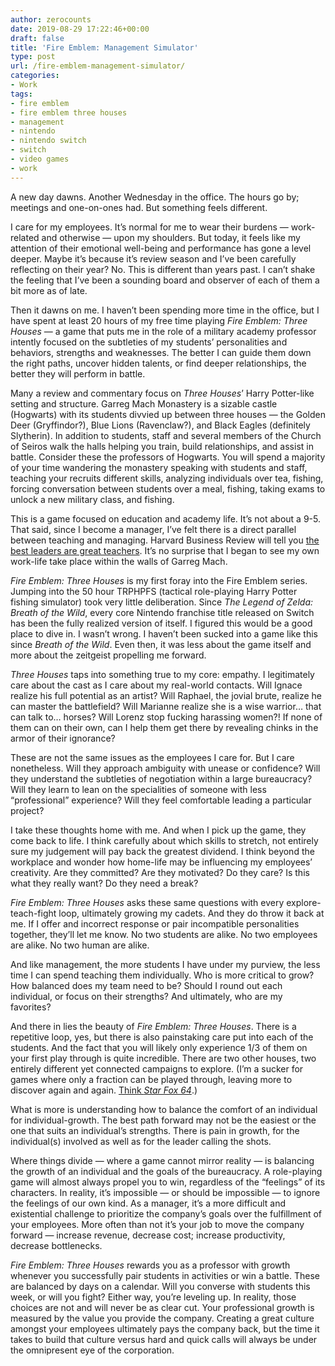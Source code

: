 ```yaml
---
author: zerocounts
date: 2019-08-29 17:22:46+00:00
draft: false
title: 'Fire Emblem: Management Simulator'
type: post
url: /fire-emblem-management-simulator/
categories:
- Work
tags:
- fire emblem
- fire emblem three houses
- management
- nintendo
- nintendo switch
- switch
- video games
- work
---
```


A new day dawns. Another Wednesday in the office. The hours go by; meetings and one-on-ones had. But something feels different.

I care for my employees. It’s normal for me to wear their burdens — work-related and otherwise — upon my shoulders. But today, it feels like my attention of their emotional well-being and performance has gone a level deeper. Maybe it’s because it’s review season and I’ve been carefully reflecting on their year? No. This is different than years past. I can’t shake the feeling that I’ve been a sounding board and observer of each of them a bit more as of late.

Then it dawns on me. I haven’t been spending more time in the office, but I have spent at least 20 hours of my free time playing _Fire Emblem: Three Houses_ — a game that puts me in the role of a military academy professor intently focused on the subtleties of my students’ personalities and behaviors, strengths and weaknesses. The better I can guide them down the right paths, uncover hidden talents, or find deeper relationships, the better they will perform in battle.

Many a review and commentary focus on _Three Houses_’ Harry Potter-like setting and structure. Garreg Mach Monastery is a sizable castle (Hogwarts) with its students divvied up between three houses — the Golden Deer (Gryffindor?), Blue Lions (Ravenclaw?), and Black Eagles (definitely Slytherin). In addition to students, staff and several members of the Church of Seiros walk the halls helping you train, build relationships, and assist in battle. Consider these the professors of Hogwarts. You will spend a majority of your time wandering the monastery speaking with students and staff, teaching your recruits different skills, analyzing individuals over tea, fishing, forcing conversation between students over a meal, fishing, taking exams to unlock a new military class, and fishing.

This is a game focused on education and academy life. It’s not about a 9-5. That said, since I become a manager, I’ve felt there is a direct parallel between teaching and managing. Harvard Business Review will tell you [the best leaders are great teachers](https://hbr.org/2018/01/the-best-leaders-are-great-teachers). It’s no surprise that I began to see my own work-life take place within the walls of Garreg Mach.

_Fire Emblem: Three Houses_ is my first foray into the Fire Emblem series. Jumping into the 50 hour TRPHPFS (tactical role-playing Harry Potter fishing simulator) took very little deliberation. Since _The Legend of Zelda: Breath of the Wild_, every core Nintendo franchise title released on Switch has been the fully realized version of itself. I figured this would be a good place to dive in. I wasn’t wrong. I haven’t been sucked into a game like this since _Breath of the Wild_. Even then, it was less about the game itself and more about the zeitgeist propelling me forward.

_Three Houses_ taps into something true to my core: empathy. I legitimately care about the cast as I care about my real-world contacts. Will Ignace realize his full potential as an artist? Will Raphael, the jovial brute, realize he can master the battlefield? Will Marianne realize she is a wise warrior… that can talk to… horses? Will Lorenz stop fucking harassing women?! If none of them can on their own, can I help them get there by revealing chinks in the armor of their ignorance?

These are not the same issues as the employees I care for. But I care nonetheless. Will they approach ambiguity with unease or confidence? Will they understand the subtleties of negotiation within a large bureaucracy? Will they learn to lean on the specialities of someone with less “professional” experience? Will they feel comfortable leading a particular project?

I take these thoughts home with me. And when I pick up the game, they come back to life. I think carefully about which skills to stretch, not entirely sure my judgement will pay back the greatest dividend. I think beyond the workplace and wonder how home-life may be influencing my employees’ creativity. Are they committed? Are they motivated? Do they care? Is this what they really want? Do they need a break?

_Fire Emblem: Three Houses_ asks these same questions with every explore-teach-fight loop, ultimately growing my cadets. And they do throw it back at me. If I offer and incorrect response or pair incompatible personalities together, they’ll let me know. No two students are alike. No two employees are alike. No two human are alike.

And like management, the more students I have under my purview, the less time I can spend teaching them individually. Who is more critical to grow? How balanced does my team need to be? Should I round out each individual, or focus on their strengths? And ultimately, who are my favorites?

And there in lies the beauty of _Fire Emblem: Three Houses_. There is a repetitive loop, yes, but there is also painstaking care put into each of the students. And the fact that you will likely only experience 1/3 of them on your first play through is quite incredible. There are two other houses, two entirely different yet connected campaigns to explore. (I’m a sucker for games where only a fraction can be played through, leaving more to discover again and again. [Think _Star Fox 64_](https://www.zerocounts.net/star-fox-64-design-mission-accomplished/).)

What is more is understanding how to balance the comfort of an individual for individual-growth. The best path forward may not be the easiest or the one that suits an individual’s strengths. There is pain in growth, for the individual(s) involved as well as for the leader calling the shots.

Where things divide — where a game cannot mirror reality — is balancing the growth of an individual and the goals of the bureaucracy. A role-playing game will almost always propel you to win, regardless of the “feelings” of its characters. In reality, it’s impossible — or should be impossible — to ignore the feelings of our own kind. As a manager, it’s a more difficult and existential challenge to prioritize the company’s goals over the fulfillment of your employees. More often than not it’s your job to move the company forward — increase revenue, decrease cost; increase productivity, decrease bottlenecks.

_Fire Emblem: Three Houses_ rewards you as a professor with growth whenever you successfully pair students in activities or win a battle. These are balanced by days on a calendar. Will you converse with students this week, or will you fight? Either way, you’re leveling up. In reality, those choices are not and will never be as clear cut. Your professional growth is measured by the value you provide the company. Creating a great culture amongst your employees ultimately pays the company back, but the time it takes to build that culture versus hard and quick calls will always be under the omnipresent eye of the corporation.

